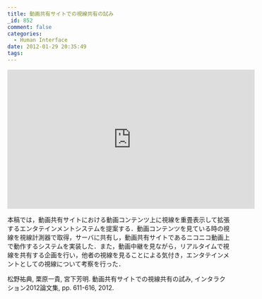 ```yaml
---
title: 動画共有サイトでの視線共有の試み
_id: 852
comment: false
categories:
  - Human Interface
date: 2012-01-29 20:35:49
tags:
---
```



<iframe width="560" height="315" src="https://www.youtube.com/embed/MAQ1Hye0ibQ" frameborder="0" allowfullscreen></iframe>

<!--more-->
本稿では，動画共有サイトにおける動画コンテンツ上に視線を重畳表示して拡張するエンタテインメントシステムを提案する．動画コンテンツを見ている時の視線を視線計測器で取得，サーバに共有し，動画共有サイトであるニコニコ動画上で動作するシステムを実装した．また，動画中継を見ながら，リアルタイムで視線を共有する企画を行い，他者の視線を見ることによる気付き，エンタテインメントとしての視線について考察を行った．

松野祐典, 栗原一貴, 宮下芳明. 動画共有サイトでの視線共有の試み, インタラクション2012論文集, pp. 611-616, 2012.
